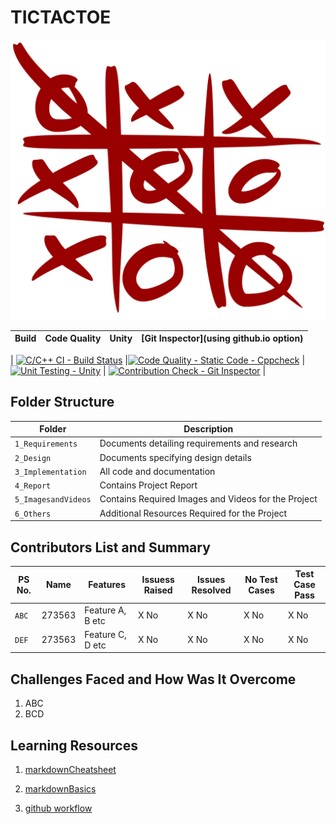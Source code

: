 # **TICTACTOE**

![Images](5_ImagesandVideos/tictactoe1.png)

| Build  | Code Quality | Unity | [Git Inspector](using github.io option)|
------|----------|-------|--------------


| [![C/C++ CI - Build Status](https://github.com/MRAJDEEP10/StepIn_Mini_Project_273563/actions/workflows/c-cpp.yml/badge.svg)](https://github.com/MRAJDEEP10/StepIn_Mini_Project_273563/actions/workflows/c-cpp.yml)     |[![Code Quality - Static Code - Cppcheck](https://github.com/MRAJDEEP10/StepIn_Mini_Project_273563/actions/workflows/cppcheck.yml/badge.svg)](https://github.com/MRAJDEEP10/StepIn_Mini_Project_273563/actions/workflows/cppcheck.yml)   |[![Unit Testing - Unity](https://github.com/MRAJDEEP10/StepIn_Mini_Project_273563/actions/workflows/unity.yml/badge.svg)](https://github.com/MRAJDEEP10/StepIn_Mini_Project_273563/actions/workflows/unity.yml)    | [![Contribution Check - Git Inspector](https://github.com/MRAJDEEP10/StepIn_Mini_Project_273563/actions/workflows/gitinspector.yml/badge.svg)](https://github.com/MRAJDEEP10/StepIn_Mini_Project_273563/actions/workflows/gitinspector.yml)    |

## Folder Structure

Folder             | Description
-------------------| -----------------------------------------
`1_Requirements`   | Documents detailing requirements and research
`2_Design`         | Documents specifying design details
`3_Implementation` | All code and documentation
`4_Report`      | Contains Project Report
`5_ImagesandVideos`| Contains Required Images and Videos for the Project
`6_Others` | Additional Resources Required for the Project

## Contributors List and Summary

PS No. |  Name   |    Features    | Issuess Raised |Issues Resolved|No Test Cases|Test Case Pass
-------|---------|----------------|----------------|---------------|-------------|--------------
`ABC` | 273563 | Feature A, B etc    | X No     | X No   |X No   |X No
`DEF` | 273563 | Feature C, D etc    | X No     | X No   |X No   |X No

## Challenges Faced and How Was It Overcome

1. ABC
2. BCD

## Learning Resources

1. [markdownCheatsheet](https://github.com/adam-p/markdown-here/wiki/Markdown-Cheatsheet)

2. [markdownBasics](https://guides.github.com/features/mastering-markdown/)

3. [github workflow](https://docs.github.com/en/actions/learn-github-action)
